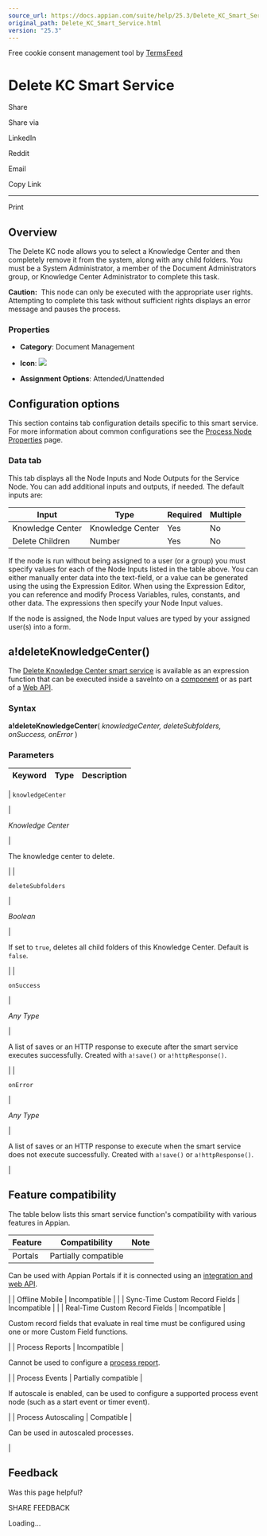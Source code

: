 ```yaml
---
source_url: https://docs.appian.com/suite/help/25.3/Delete_KC_Smart_Service.html
original_path: Delete_KC_Smart_Service.html
version: "25.3"
---
```


Free cookie consent management tool by [TermsFeed](https://www.termsfeed.com/)

# Delete KC Smart Service

Share

Share via

LinkedIn

Reddit

Email

Copy Link

* * *

Print

## Overview

The Delete KC node allows you to select a Knowledge Center and then completely remove it from the system, along with any child folders. You must be a System Administrator, a member of the Document Administrators group, or Knowledge Center Administrator to complete this task.

**Caution:**  This node can only be executed with the appropriate user rights. Attempting to complete this task without sufficient rights displays an error message and pauses the process.

### Properties

-   **Category**: Document Management

-   **Icon**: ![](images/Smart_Service_Icons/Delete_kc.png)

-   **Assignment Options**: Attended/Unattended

## Configuration options

This section contains tab configuration details specific to this smart service. For more information about common configurations see the [Process Node Properties](Process_Node_and_Smart_Service_Properties.html) page.

### Data tab

This tab displays all the Node Inputs and Node Outputs for the Service Node. You can add additional inputs and outputs, if needed. The default inputs are:

| Input | Type | Required | Multiple |
| --- | --- | --- | --- |
| Knowledge Center | Knowledge Center | Yes | No |
| Delete Children | Number | Yes | No |

If the node is run without being assigned to a user (or a group) you must specify values for each of the Node Inputs listed in the table above. You can either manually enter data into the text-field, or a value can be generated using the using the Expression Editor. When using the Expression Editor, you can reference and modify Process Variables, rules, constants, and other data. The expressions then specify your Node Input values.

If the node is assigned, the Node Input values are typed by your assigned user(s) into a form.

## a!deleteKnowledgeCenter()

The [Delete Knowledge Center smart service](#) is available as an expression function that can be executed inside a saveInto on a [component](executing_smart_services.html) or as part of a [Web API](Web_APIs.html).

### Syntax

**a!deleteKnowledgeCenter**( _knowledgeCenter, deleteSubfolders, onSuccess, onError_ )

### Parameters

| Keyword | Type | Description |
| --- | --- | --- |
|
`knowledgeCenter`

 |

_Knowledge Center_

 |

The knowledge center to delete.

 |
|

`deleteSubfolders`

 |

_Boolean_

 |

If set to `true`, deletes all child folders of this Knowledge Center. Default is `false`.

 |
|

`onSuccess`

 |

_Any Type_

 |

A list of saves or an HTTP response to execute after the smart service executes successfully. Created with `a!save()` or `a!httpResponse()`.

 |
|

`onError`

 |

_Any Type_

 |

A list of saves or an HTTP response to execute when the smart service does not execute successfully. Created with `a!save()` or `a!httpResponse()`.

 |

## Feature compatibility

The table below lists this smart service function's compatibility with various features in Appian.

| Feature | Compatibility | Note |
| --- | --- | --- |
| Portals | Partially compatible |
Can be used with Appian Portals if it is connected using an [integration and web API](portals-design.html#using-partially-compatible-functions-and-objects-in-a-portal).

 |
| Offline Mobile | Incompatible |  |
| Sync-Time Custom Record Fields | Incompatible |  |
| Real-Time Custom Record Fields | Incompatible |

Custom record fields that evaluate in real time must be configured using one or more Custom Field functions.

 |
| Process Reports | Incompatible |

Cannot be used to configure a [process report](Process_Reports.html).

 |
| Process Events | Partially compatible |

If autoscale is enabled, can be used to configure a supported process event node (such as a start event or timer event).

 |
| Process Autoscaling | Compatible |

Can be used in autoscaled processes.

 |

## Feedback

Was this page helpful?

SHARE FEEDBACK

Loading...